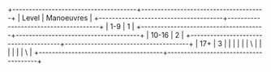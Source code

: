 +--------------------------------------+--------------------------------------+
| Level                            | Manoeuvres                       |
+--------------------------------------+--------------------------------------+
| 1-9                                  | 1                                    |
+--------------------------------------+--------------------------------------+
| 10-16                                | 2                                    |
+--------------------------------------+--------------------------------------+
| 17+                                  | 3                                    |
|                                      |                                      |
|                                      | \                                    |
|                                      |                                      |
|                                      | \                                    |
+--------------------------------------+--------------------------------------+

